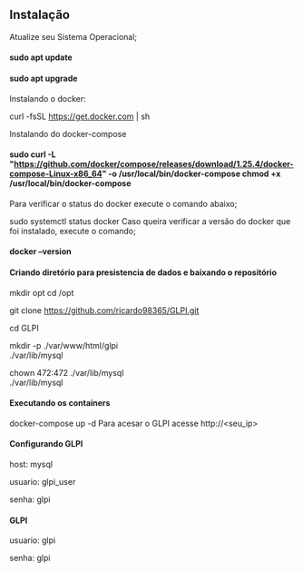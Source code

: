 ## Instalação
Atualize seu Sistema Operacional;

#### sudo apt update

#### sudo apt upgrade

Instalando o docker:

curl -fsSL https://get.docker.com | sh

Instalando do docker-compose

#### sudo curl -L "https://github.com/docker/compose/releases/download/1.25.4/docker-compose-Linux-x86_64" -o /usr/local/bin/docker-compose chmod +x /usr/local/bin/docker-compose

Para verificar o status do docker execute o comando abaixo;

sudo systemctl status docker
Caso queira verificar a versão do docker que foi instalado, execute o comando;

#### docker –version

#### Criando diretório para presistencia de dados e baixando o repositório

mkdir opt
cd /opt 

git clone https://github.com/ricardo98365/GLPI.git

cd GLPI 

mkdir -p ./var/www/html/glpi \
         ./var/lib/mysql

chown 472:472 ./var/lib/mysql \
              ./var/lib/mysql 
              
#### Executando os containers

docker-compose up -d
Para acesar o GLPI acesse http://<seu_ip>

#### Configurando GLPI

host: mysql

usuario: glpi_user

senha: glpi

#### GLPI

usuario: glpi

senha: glpi
